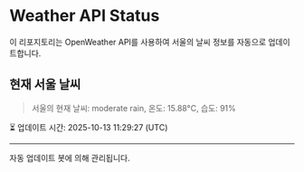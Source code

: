 
# Weather API Status

이 리포지토리는 OpenWeather API를 사용하여 서울의 날씨 정보를 자동으로 업데이트합니다.

## 현재 서울 날씨
> 서울의 현재 날씨: moderate rain, 온도: 15.88°C, 습도: 91%

⏳ 업데이트 시간: 2025-10-13 11:29:27 (UTC)

---
자동 업데이트 봇에 의해 관리됩니다.
